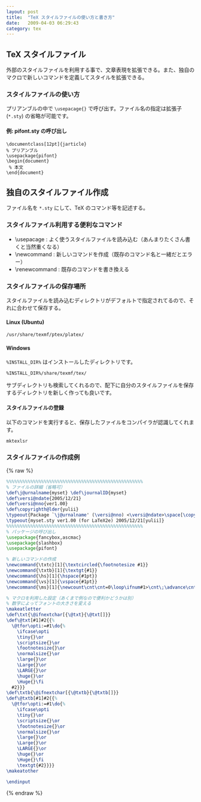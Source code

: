 ```yaml
---
layout: post
title:  "TeX スタイルファイルの使い方と書き方"
date:   2009-04-03 06:29:43
category: tex
---
```


## TeX スタイルファイル

外部のスタイルファイルを利用する事で、文章表現を拡張できる。また、独自のマクロで新しいコマンドを定義してスタイルを拡張できる。

### スタイルファイルの使い方

プリアンブルの中で `\usepacage{}` で呼び出す。ファイル名の指定は拡張子 (`*.sty`) の省略が可能です。

#### 例: pifont.sty の呼び出し

```text
\documentclass[12pt]{jarticle}
% プリアンブル
\usepackage{pifont}
\begin{document}
 % 本文
\end{document}
```

## 独自のスタイルファイル作成

ファイル名を `*.sty` にして、TeX のコマンド等を記述する。

### スタイルファイル利用する便利なコマンド

- \usepacage : よく使うスタイルファイルを読み込む（あんまりたくさん書くと当然重くなる）
- \newcommand : 新しいコマンドを作成（既存のコマンド名と一緒だとエラー）
- \renewcommand : 既存のコマンドを書き換える

### スタイルファイルの保存場所

スタイルファイルを読み込むディレクトリがデフォルトで指定されてるので、それに合わせて保存する。

#### Linux (Ubuntu)

```
/usr/share/texmf/ptex/platex/
```

#### Windows

`%INSTALL_DIR%` はインストールしたディレクトリです。

```
%INSTALL_DIR%/share/texmf/tex/
```

サブディレクトリも検索してくれるので、配下に自分のスタイルファイルを保存するディレクトリを新しく作っても良いです。

#### スタイルファイルの登録

以下のコマンドを実行すると、保存したファイルをコンパイラが認識してくれます。

```
mktexlsr
```

### スタイルファイルの作成例

{% raw %}
```tex
%%%%%%%%%%%%%%%%%%%%%%%%%%%%%%%%%%%%%%%%%%%%%%%%%%%
% ファイルの詳細（省略可）
\def\j@urnalname{myset} \def\journalID{myset}
\def\versi@ndate{2005/12/21}
\def\versi@nno{ver1.00}
\def\copyrighth@lder{yulii}
\typeout{Package `\j@urnalname' (\versi@nno) <\versi@ndate>\space[\copyrighth@lder]}
\typeout{myset.sty ver1.00 (for LaTeX2e) 2005/12/21[yulii]}
%%%%%%%%%%%%%%%%%%%%%%%%%%%%%%%%%%%%%%%%%%%%%%%%%%%
% パッケージの呼び出し
\usepackage{fancybox,ascmac}
\usepackage{slashbox}
\usepackage{pifont}

% 新しいコマンドの作成
\newcommand{\txtc}[1]{\textcircled{\footnotesize #1}}
\newcommand{\txtb}[1]{\textgt{#1}}
\newcommand{\hs}[1]{\hspace{#1pt}}
\newcommand{\vs}[1]{\vspace{#1pt}}
\newcommand{\ms}[1]{\newcount\cnt\cnt=0\loop\ifnum#1>\cnt\;\advance\cnt by 1\repeat}

% マクロを利用した設定（あくまで例なので便利かどうかは別）
% 数字によってフォントの大きさを変える
\makeatletter
\def\txt{\@ifnextchar[{\@txt}{\@txt[]}}
\def\@txt[#1]#2{{%
  \@tfor\opti:=#1\do{%
    \ifcase\opti
    \tiny{}\or
    \scriptsize{}\or
    \footnotesize{}\or
    \normalsize{}\or
    \large{}\or
    \Large{}\or
    \LARGE{}\or
    \huge{}\or
    \Huge{}\fi
  #2}}}
\def\txtb{\@ifnextchar[{\@txtb}{\@txtb[]}}
\def\@txtb[#1]#2{{%
  \@tfor\opti:=#1\do{%
    \ifcase\opti
    \tiny{}\or
    \scriptsize{}\or
    \footnotesize{}\or
    \normalsize{}\or
    \large{}\or
    \Large{}\or
    \LARGE{}\or
    \huge{}\or
    \Huge{}\fi
    \textgt{#2}}}}
\makeatother

\endinput
```
{% endraw %}

